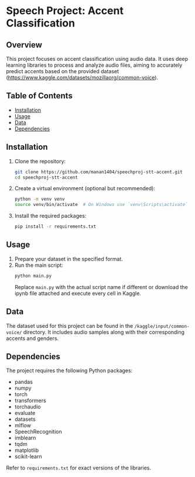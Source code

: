 # Speech Project: Accent Classification

## Overview
This project focuses on accent classification using audio data. It uses deep learning libraries to process and analyze audio files, aiming to accurately predict accents based on the provided dataset (https://www.kaggle.com/datasets/mozillaorg/common-voice).

## Table of Contents
- [Installation](#installation)
- [Usage](#usage)
- [Data](#data)
- [Dependencies](#dependencies)

## Installation

1. Clone the repository:
   ```bash
   git clone https://github.com/manan1404/speechproj-stt-accent.git
   cd speechproj-stt-accent
   ```

2. Create a virtual environment (optional but recommended):
   ```bash
   python -m venv venv
   source venv/bin/activate  # On Windows use `venv\Scripts\activate`
   ```

3. Install the required packages:
   ```bash
   pip install -r requirements.txt
   ```

## Usage
1. Prepare your dataset in the specified format.
2. Run the main script:
   ```bash
   python main.py
   ```
   Replace `main.py` with the actual script name if different or download the ipynb file attached and execute every cell in Kaggle.

## Data
The dataset used for this project can be found in the `/kaggle/input/common-voice/` directory. It includes audio samples along with their corresponding accents and genders.

## Dependencies
The project requires the following Python packages:
- pandas
- numpy
- torch
- transformers
- torchaudio
- evaluate
- datasets
- mlflow
- SpeechRecognition
- imblearn
- tqdm
- matplotlib
- scikit-learn

Refer to `requirements.txt` for exact versions of the libraries.
